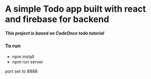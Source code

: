 # A simple Todo app built with react and firebase for backend

##### This project is based on CodeOnce todo tutorial

### To run

* npm install
* npm run server

port set to 8888
